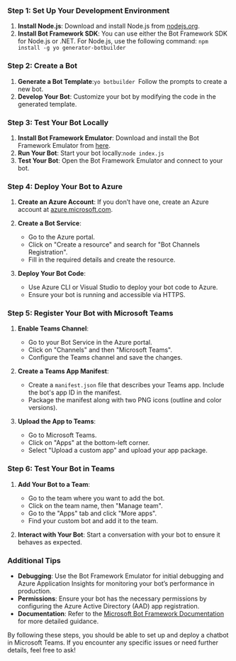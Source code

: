 ### Step 1: Set Up Your Development Environment
1. **Install Node.js**: Download and install Node.js from [nodejs.org](https://nodejs.org/).
2. **Install Bot Framework SDK**: You can use either the Bot Framework SDK for Node.js or .NET. For Node.js, use the following command: `npm install -g yo generator-botbuilder `

### Step 2: Create a Bot
1. **Generate a Bot Template**:`yo botbuilder `Follow the prompts to create a new bot.
2. **Develop Your Bot**: Customize your bot by modifying the code in the generated template.

### Step 3: Test Your Bot Locally
1. **Install Bot Framework Emulator**: Download and install the Bot Framework Emulator from [here](https://github.com/microsoft/BotFramework-Emulator/releases).
2. **Run Your Bot**: Start your bot locally:`node index.js `
3. **Test Your Bot**: Open the Bot Framework Emulator and connect to your bot.

### Step 4: Deploy Your Bot to Azure
1. **Create an Azure Account**: If you don’t have one, create an Azure account at [azure.microsoft.com](https://azure.microsoft.com/).
2. **Create a Bot Service**:
   * Go to the Azure portal.
   * Click on "Create a resource" and search for "Bot Channels Registration".
   * Fill in the required details and create the resource.

3. **Deploy Your Bot Code**:
   * Use Azure CLI or Visual Studio to deploy your bot code to Azure.
   * Ensure your bot is running and accessible via HTTPS.


### Step 5: Register Your Bot with Microsoft Teams
1. **Enable Teams Channel**:
   * Go to your Bot Service in the Azure portal.
   * Click on "Channels" and then "Microsoft Teams".
   * Configure the Teams channel and save the changes.

2. **Create a Teams App Manifest**:
   * Create a `manifest.json` file that describes your Teams app. Include the bot's app ID in the manifest.
   * Package the manifest along with two PNG icons (outline and color versions).

3. **Upload the App to Teams**:
   * Go to Microsoft Teams.
   * Click on "Apps" at the bottom-left corner.
   * Select "Upload a custom app" and upload your app package.


### Step 6: Test Your Bot in Teams
1. **Add Your Bot to a Team**:
   * Go to the team where you want to add the bot.
   * Click on the team name, then "Manage team".
   * Go to the "Apps" tab and click "More apps".
   * Find your custom bot and add it to the team.

2. **Interact with Your Bot**: Start a conversation with your bot to ensure it behaves as expected.

### Additional Tips
* **Debugging**: Use the Bot Framework Emulator for initial debugging and Azure Application Insights for monitoring your bot’s performance in production.
* **Permissions**: Ensure your bot has the necessary permissions by configuring the Azure Active Directory (AAD) app registration.
* **Documentation**: Refer to the [Microsoft Bot Framework Documentation](https://docs.microsoft.com/en-us/azure/bot-service/?view=azure-bot-service-4.0) for more detailed guidance.

By following these steps, you should be able to set up and deploy a chatbot in Microsoft Teams. If you encounter any specific issues or need further details, feel free to ask!
